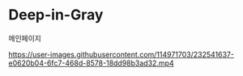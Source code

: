 # Deep-in-Gray

메인페이지 


https://user-images.githubusercontent.com/114971703/232541637-e0620b04-6fc7-468d-8578-18dd98b3ad32.mp4

